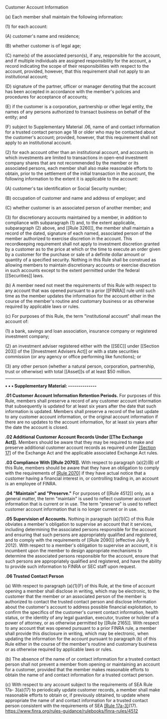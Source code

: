 Customer Account Information

(a) Each member shall maintain the following information:

(1) for each account: 

(A) customer's name and residence;

(B) whether customer is of legal age;

(C) name(s) of the associated person(s), if any, responsible for the account, and if multiple individuals are assigned responsibility for the account, a record indicating the scope of their responsibilities with respect to the account, provided, however, that this requirement shall not apply to an institutional account;

(D) signature of the partner, officer or manager denoting that the account has been accepted in accordance with the member's policies and procedures for acceptance of accounts;

(E) if the customer is a corporation, partnership or other legal entity, the names of any persons authorized to transact business on behalf of the entity; and

(F) subject to Supplementary Material .06, name of and contact information for a trusted contact person age 18 or older who may be contacted about the customer's account; provided, however, that this requirement shall not apply to an institutional account.

(2) for each account other than an institutional account, and accounts in which investments are limited to transactions in open-end investment company shares that are not recommended by the member or its associated persons, each member shall also make reasonable efforts to obtain, prior to the settlement of the initial transaction in the account, the following information to the extent it is applicable to the account:

(A) customer's tax identification or Social Security number;

(B) occupation of customer and name and address of employer; and

(C) whether customer is an associated person of another member; and

(3) for discretionary accounts maintained by a member, in addition to compliance with subparagraph (1) and, to the extent applicable, subparagraph (2) above, and [[Rule 3260]], the member shall maintain a record of the dated, signature of each named, associated person of the member authorized to exercise discretion in the account. This recordkeeping requirement shall not apply to investment discretion granted by a customer as to the price at which or the time to execute an order given by a customer for the purchase or sale of a definite dollar amount or quantity of a specified security. Nothing in this Rule shall be construed as allowing members to maintain discretionary accounts or exercise discretion in such accounts except to the extent permitted under the federal [[Securities]] laws.

(b) A member need not meet the requirements of this Rule with respect to any account that was opened pursuant to a prior [[FINRA]] rule until such time as the member updates the information for the account either in the course of the member's routine and customary business or as otherwise required by applicable laws or rules.

(c) For purposes of this Rule, the term "institutional account" shall mean the account of:

(1) a bank, savings and loan association, insurance company or registered investment company;

(2) an investment adviser registered either with the [[SEC]] under [[Section 203]] of the [[Investment Advisers Act]] or with a state securities commission (or any agency or office performing like functions); or

(3) any other person (whether a natural person, corporation, partnership, trust or otherwise) with total [[Asset]]s of at least $50 million.

---

**• • • Supplementary Material: --------------**

**.01 Customer Account Information Retention Periods.** For purposes of this Rule, members shall preserve a record of any customer account information that subsequently is updated for at least six years after the date that such information is updated. Members shall preserve a record of the last update to any customer account information, or the original account information if there are no updates to the account information, for at least six years after the date the account is closed.

**.02 Additional Customer Account Records Under [[The Exchange Act]].** Members should be aware that they may be required to make and preserve additional customer account records as required under [[Section 17]](a) of the Exchange Act and the applicable associated Exchange Act rules.

**.03 Compliance With [[Rule 2070]].** With respect to paragraph (a)(2)(B) of this Rule, members should be aware that they have an obligation to comply with the requirements of [[Rule 2070]](a) if they have actual notice that a customer having a financial interest in, or controlling trading in, an account is an employee of FINRA.

**.04 "Maintain" and "Preserve."** For purposes of [[Rule 4512]] only, as a general matter, the term "maintain" is used to reflect customer account information that is current or in use. The term "preserve" is used to reflect customer account information that is no longer current or in use.

**.05 Supervision of Accounts.** Nothing in paragraph (a)(1)(C) of this Rule obviates a member's obligation to supervise an account that it services, including determining the associated persons responsible for the account and ensuring that such persons are appropriately qualified and registered, and to comply with the requirements of [[Rule 2090]] (effective July 9, 2012). With respect to a member's obligation to supervise an account, it is incumbent upon the member to design appropriate mechanisms to determine the associated persons responsible for the account, ensure that such persons are appropriately qualified and registered, and have the ability to provide such information to FINRA or SEC staff upon request.

**.06 Trusted Contact Person**

(a) With respect to paragraph (a)(1)(F) of this Rule, at the time of account opening a member shall disclose in writing, which may be electronic, to the customer that the member or an associated person of the member is authorized to contact the trusted contact person and disclose information about the customer's account to address possible financial exploitation, to confirm the specifics of the customer's current contact information, health status, or the identity of any legal guardian, executor, trustee or holder of a power of attorney, or as otherwise permitted by [[Rule 2165]]. With respect to any account that was opened pursuant to a prior FINRA rule, a member shall provide this disclosure in writing, which may be electronic, when updating the information for the account pursuant to paragraph (b) of this Rule either in the course of the member's routine and customary business or as otherwise required by applicable laws or rules.

(b) The absence of the name of or contact information for a trusted contact person shall not prevent a member from opening or maintaining an account for a customer, provided that the member makes reasonable efforts to obtain the name of and contact information for a trusted contact person.

(c) With respect to any account subject to the requirements of SEA Rule 17a- 3(a)(17) to periodically update customer records, a member shall make reasonable efforts to obtain or, if previously obtained, to update where appropriate the name of and contact information for a trusted contact person consistent with the requirements of SEA [[Rule 17a-3]](a)(17).
https://www.finra.org/rules-guidance/rulebooks/finra-rules/4512